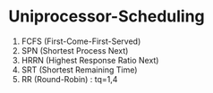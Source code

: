 # Uniprocessor-Scheduling

1. FCFS (First-Come-First-Served)
2. SPN (Shortest Process Next)
3. HRRN (Highest Response Ratio Next)
4. SRT (Shortest Remaining Time)
5. RR (Round-Robin) : tq=1,4
